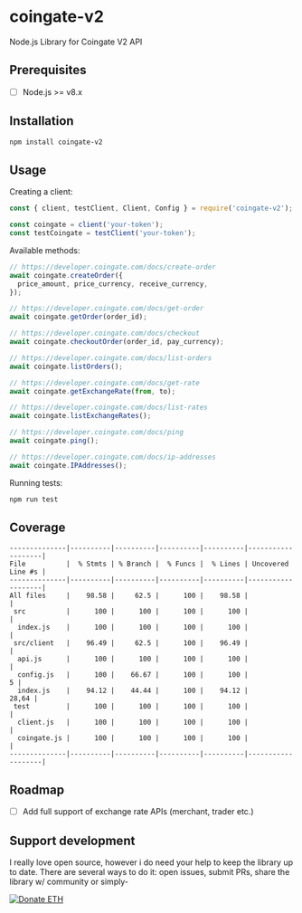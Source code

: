 # coingate-v2

Node.js Library for Coingate V2 API

## Prerequisites

- [ ] Node.js >= v8.x

## Installation

```bash
npm install coingate-v2
```

## Usage

Creating a client:

```javascript
const { client, testClient, Client, Config } = require('coingate-v2');

const coingate = client('your-token');
const testCoingate = testClient('your-token');
```

Available methods:

```javascript
// https://developer.coingate.com/docs/create-order
await coingate.createOrder({
  price_amount, price_currency, receive_currency,
});

// https://developer.coingate.com/docs/get-order
await coingate.getOrder(order_id);

// https://developer.coingate.com/docs/checkout
await coingate.checkoutOrder(order_id, pay_currency);

// https://developer.coingate.com/docs/list-orders
await coingate.listOrders();

// https://developer.coingate.com/docs/get-rate
await coingate.getExchangeRate(from, to);

// https://developer.coingate.com/docs/list-rates
await coingate.listExchangeRates();

// https://developer.coingate.com/docs/ping
await coingate.ping();

// https://developer.coingate.com/docs/ip-addresses
await coingate.IPAddresses();
```

Running tests:

```javascript
npm run test
```

## Coverage

```
--------------|----------|----------|----------|----------|-------------------|
File          |  % Stmts | % Branch |  % Funcs |  % Lines | Uncovered Line #s |
--------------|----------|----------|----------|----------|-------------------|
All files     |    98.58 |     62.5 |      100 |    98.58 |                   |
 src          |      100 |      100 |      100 |      100 |                   |
  index.js    |      100 |      100 |      100 |      100 |                   |
 src/client   |    96.49 |     62.5 |      100 |    96.49 |                   |
  api.js      |      100 |      100 |      100 |      100 |                   |
  config.js   |      100 |    66.67 |      100 |      100 |                 5 |
  index.js    |    94.12 |    44.44 |      100 |    94.12 |             28,64 |
 test         |      100 |      100 |      100 |      100 |                   |
  client.js   |      100 |      100 |      100 |      100 |                   |
  coingate.js |      100 |      100 |      100 |      100 |                   |
--------------|----------|----------|----------|----------|-------------------|
```

## Roadmap

- [ ] Add full support of exchange rate APIs (merchant, trader etc.)

## Support development

I really love open source, however i do need your help to
keep the library up to date. There are several ways to do it:
open issues, submit PRs, share the library w/ community or simply-

<a href="https://etherdonation.com/d?to=0x4a1eade6b3780b50582344c162a547d04e4e8e4a" target="_blank" title="Donate ETH"><img src="https://etherdonation.com/i/btn/donate-btn.png" alt="Donate ETH"/></a>
